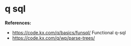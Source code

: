 # q sql

**References:**
- https://code.kx.com/q/basics/funsql/ Functional q-sql
- https://code.kx.com/q/wp/parse-trees/



